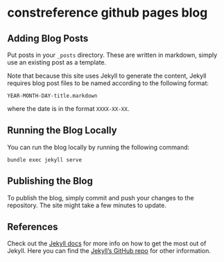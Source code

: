 # constreference github pages blog

## Adding Blog Posts

Put posts in your `_posts` directory. These are written in markdown, simply use an existing post as a template.

Note that because this site uses Jekyll to generate the content, Jekyll requires blog post files to be named according to the following format:

`YEAR-MONTH-DAY-title.markdown`

where the date is in the format `XXXX-XX-XX`. 

## Running the Blog Locally

You can run the blog locally by running the following command:

```bundle exec jekyll serve```

## Publishing the Blog

To publish the blog, simply commit and push your changes to the repository. The site might take a few minutes to update.

## References

Check out the [Jekyll docs][jekyll-docs] for more info on how to get the most out of Jekyll. Here you can find the  [Jekyll’s GitHub repo][jekyll-gh] for other information.

[jekyll-docs]: https://jekyllrb.com/docs/home
[jekyll-gh]:   https://github.com/jekyll/jekyll
[jekyll-talk]: https://talk.jekyllrb.com/
